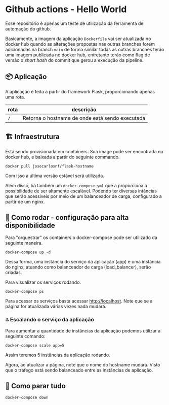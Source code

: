 # Github actions - Hello World

Esse repositório é apenas um teste de utilização da ferramenta de automação do
github.

Basicamente, a imagem da aplicação `Dockerfile` vai ser atualizada no docker hub
quando as alterações propostas nas outras branches forem adicionadas na branch
`main` de forma similar todas as outras branches terão uma imagem publicada no
docker hub, entretanto terão como flag de versão o *short hash* do commit que
gerou a execução da pipeline.

## 📦 Aplicação

A aplicação é feita a partir do framework Flask, proporcionando apenas uma rota.

| rota | descrição                                       |
| --   | --                                              |
| `/`  | Retorna o hostname de onde está sendo executada |

## 🏗 Infraestrutura

Está sendo provisionada em containers. Sua image pode ser encontrada no docker
hub, e baixada a partir do seguinte commando.

```
docker pull josecarlosnf/flask-hostname
```

Com isso a última versão estável será utilizada.

Além disso, há também um `docker-compose.yml` que a proporciona a possibilidade
de ser altamente escalável. Podendo ter diversas intâncias que serão acessiveis
por meio de um balanceador de carga, configurado a partir de um nginx.

## 🏃 Como rodar - configuração para alta disponibilidade

Para "orquestrar" os containers o docker-compose pode ser utilizado da seguinte
maneira.

```
docker-compose up -d
```

Dessa forma, uma instância do serviço da aplicação (app) e uma instância do
nginx, atuando como balanceador de carga (load_balancer), serão criadas.

Para visualizar os serviços rodando.
```
docker-compose ps
```

Para acessar os serviços basta acessar <http://localhost>. Note que se a página
for atualizada várias vezes nada mudará.

### 🔝 Escalando o serviço da aplicação

Para aumentar a quantidade de instâncias da aplicação podemos utilizar a
seguinte comando:

```
docker-compose scale app=5
```

Assim teremos 5 instâncias da aplicação rodando.

Agora, ao atualizar a página, note que o nome do hostname mudará. Visto que o
tráfego está sendo balanceado entre as instâncias de aplicação.

## 🛑 Como parar tudo

```
docker-compose down
```
